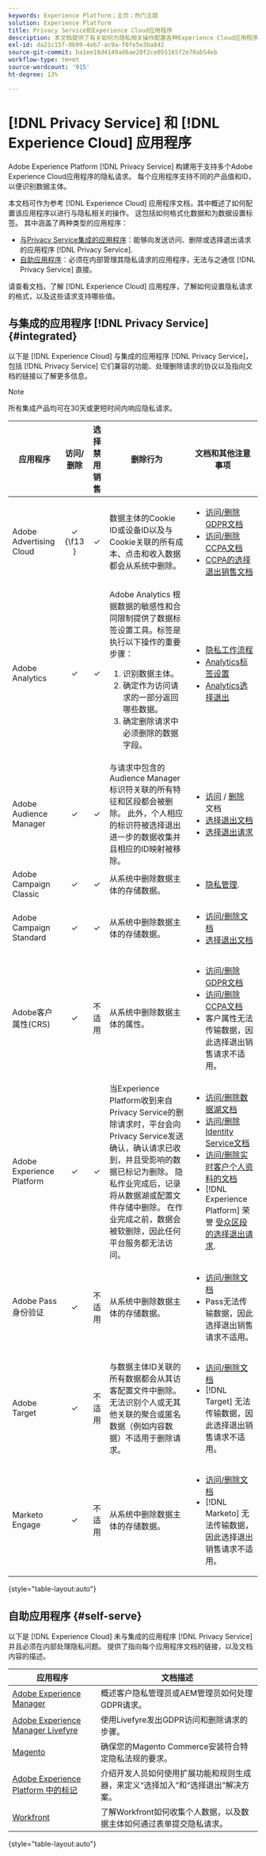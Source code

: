 ```yaml
---
keywords: Experience Platform；主页；热门主题
solution: Experience Platform
title: Privacy Service和Experience Cloud应用程序
description: 本文档提供了有关如何为隐私相关操作配置各种Experience Cloud应用程序的参考。
exl-id: da21c15f-0b99-4eb7-ac9a-f0fe5e3ba842
source-git-commit: ba1ee18d4149ad6ae20f2ce055165f2e70ab54eb
workflow-type: tm+mt
source-wordcount: '915'
ht-degree: 13%

---
```


# [!DNL Privacy Service] 和 [!DNL Experience Cloud] 应用程序

Adobe Experience Platform [!DNL Privacy Service] 构建用于支持多个Adobe Experience Cloud应用程序的隐私请求。 每个应用程序支持不同的产品值和ID，以便识别数据主体。

本文档可作为参考 [!DNL Experience Cloud] 应用程序文档，其中概述了如何配置该应用程序以进行与隐私相关的操作。 这包括如何格式化数据和为数据设置标签。 其中涵盖了两种类型的应用程序：

* [与Privacy Service集成的应用程序](#integrated)：能够向发送访问、删除或选择退出请求的应用程序 [!DNL Privacy Service].
* [自助应用程序](#self-serve)：必须在内部管理其隐私请求的应用程序，无法与之通信 [!DNL Privacy Service] 直接。

请查看文档，了解 [!DNL Experience Cloud] 应用程序，了解如何设置隐私请求的格式，以及这些请求支持哪些值。

## 与集成的应用程序 [!DNL Privacy Service] {#integrated}

以下是 [!DNL Experience Cloud] 与集成的应用程序 [!DNL Privacy Service]，包括 [!DNL Privacy Service] 它们兼容的功能、处理删除请求的协议以及指向文档的链接以了解更多信息。

>[!NOTE]
>
>所有集成产品均可在30天或更短时间内响应隐私请求。

| 应用程序 | 访问/删除 | 选择禁用销售 | 删除行为 | 文档和其他注意事项 |
| --- | :---: | :---: | --- | --- |
| Adobe Advertising Cloud | ✓ {\f13 } | ✓ | 数据主体的Cookie ID或设备ID以及与Cookie关联的所有成本、点击和收入数据都会从系统中删除。 | <ul><li>[访问/删除GDPR文档](https://experienceleague.adobe.com/docs/advertising-cloud/privacy/ad-cloud-gdpr.html)</li><li>[访问/删除CCPA文档](https://experienceleague.adobe.com/docs/advertising-cloud/privacy/ad-cloud-ccpa-access-delete.html)</li><li>[CCPA的选择退出销售文档](https://experienceleague.adobe.com/docs/advertising-cloud/privacy/ad-cloud-ccpa-opt-out-of-sale.html)</li></ul> |
| Adobe Analytics | ✓ | ✓ | Adobe Analytics 根据数据的敏感性和合同限制提供了数据标签设置工具。标签是执行以下操作的重要步骤：<ol><li>识别数据主体。</li><li>确定作为访问请求的一部分返回哪些数据。</li><li>确定删除请求中必须删除的数据字段。</li></ol> | <ul><li>[隐私工作流程](https://experienceleague.adobe.com/docs/analytics/admin/admin-tools/data-governance/an-gdpr-workflow.html)</li><li>[Analytics标签设置](https://experienceleague.adobe.com/docs/analytics/admin/admin-tools/data-governance/data-labels/gdpr-labels.html)</li><li>[Analytics选择退出](https://experienceleague.adobe.com/docs/analytics/components/dimensions/cm-opt-out.html)</li></ul> |
| Adobe Audience Manager | ✓ | ✓ | 与请求中包含的Audience Manager标识符关联的所有特征和区段都会被删除。 此外，个人相应的标识符被选择退出进一步的数据收集并且相应的ID映射被移除。 | <ul><li>[访问](https://experienceleague.adobe.com/docs/audience-manager/user-guide/overview/data-privacy/data-privacy-requests.html#access-data) / [删除](https://experienceleague.adobe.com/docs/audience-manager/user-guide/overview/data-privacy/data-privacy-requests.html#delete-data) 文档</li><li>[选择退出文档](https://experienceleague.adobe.com/docs/audience-manager/user-guide/features/declared-ids.html#opt-out-calls)</li><li>[选择退出请求](https://experienceleague.adobe.com/docs/audience-manager/user-guide/overview/data-privacy/data-privacy-requests.html#opt-out-requests)</li></ul> |
| Adobe Campaign Classic | ✓ | ✓ | 从系统中删除数据主体的存储数据。 | <ul><li>[隐私管理](https://experienceleague.adobe.com/docs/campaign-classic/using/getting-started/privacy/privacy-management.html?lang=zh-Hans).</li></ul> |
| Adobe Campaign Standard | ✓ | ✓ | 从系统中删除数据主体的存储数据。 | <ul><li>[访问/删除文档](https://experienceleague.adobe.com/docs/campaign-classic/using/getting-started/privacy/privacy-management.html?lang=zh-Hans)</li><li>[选择退出文档](../segmentation/consents.md)</li></ul> |
| Adobe客户属性(CRS) | ✓ | 不适用 | 从系统中删除数据主体的属性。 | <ul><li>[访问/删除GDPR文档](https://experienceleague.adobe.com/docs/core-services/interface/customer-attributes/gdpr.html)</li><li>[访问/删除CCPA文档](https://experienceleague.adobe.com/docs/core-services/interface/customer-attributes/ccpa.html)</li><li>客户属性无法传输数据，因此选择退出销售请求不适用。</li></ul> |
| Adobe Experience Platform | ✓ | ✓ | 当Experience Platform收到来自Privacy Service的删除请求时，平台会向Privacy Service发送确认，确认请求已收到，并且受影响的数据已标记为删除。 隐私作业完成后，记录将从数据湖或配置文件存储中删除。 在作业完成之前，数据会被软删除，因此任何平台服务都无法访问。 | <ul><li>[访问/删除数据湖文档](../catalog/privacy.md)</li><li>[访问/删除Identity Service文档](../identity-service/privacy.md)</li><li>[访问/删除实时客户个人资料的文档](../profile/privacy.md)</li><li>[!DNL Experience Platform] 荣誉 [受众区段的选择退出请求](../segmentation/consents.md).</li></ul> |
| Adobe Pass 身份验证 | ✓ | 不适用 | 从系统中删除数据主体的存储数据。 | <ul><li>[访问/删除文档](https://tve.helpdocsonline.com/how-to-make-a-privacy-request)</li><li>Pass无法传输数据，因此选择退出销售请求不适用。</li></ul> |
| Adobe Target | ✓ | 不适用 | 与数据主体ID关联的所有数据都会从其访客配置文件中删除。 无法识别个人或无其他关联的聚合或匿名数据（例如内容数据）不适用于删除请求。 | <ul><li>[访问/删除文档](https://experienceleague.adobe.com/docs/target/using/implement-target/before-implement/privacy/cmp-privacy-and-general-data-protection-regulation.html)</li><li>[!DNL Target] 无法传输数据，因此选择退出销售请求不适用。</li></ul> |
| Marketo Engage | ✓ | 不适用 | 从系统中删除数据主体的存储数据。 | <ul><li>[访问/删除文档](https://experienceleague.adobe.com/docs/marketo/using/product-docs/core-marketo-concepts/miscellaneous/privacy-requests.html)</li><li>[!DNL Marketo] 无法传输数据，因此选择退出销售请求不适用。</li></ul> |

{style="table-layout:auto"}

## 自助应用程序 {#self-serve}

以下是 [!DNL Experience Cloud] 未与集成的应用程序 [!DNL Privacy Service] 并且必须在内部处理隐私问题。 提供了指向每个应用程序文档的链接，以及文档内容的描述。

| 应用程序 | 文档描述 |
| ------- | ----------- |
| [Adobe Experience Manager](https://experienceleague.adobe.com/docs/experience-manager-64/managing/data-protection/data-protection-and-privacy.html) | 概述客户隐私管理员或AEM管理员如何处理GDPR请求。 |
| [Adobe Experience Manager Livefyre](https://experienceleague.adobe.com/docs/livefyre/using/settings-other/privacy-requests/c-gdpr-compliance.html) | 使用Livefyre发出GDPR访问和删除请求的步骤。 |
| [Magento](https://devdocs.magento.com/compliance/industry-compliance.html) | 确保您的Magento Commerce安装符合特定隐私法规的要求。 |
| [Adobe Experience Platform 中的标记](../tags/ui/client-side/consent.md) | 介绍开发人员如何使用扩展功能和规则生成器，来定义“选择加入”和“选择退出”解决方案。 |
| [Workfront](https://www.workfront.com/privacy-notice) | 了解Workfront如何收集个人数据，以及数据主体如何通过表单提交隐私请求。 |

{style="table-layout:auto"}

